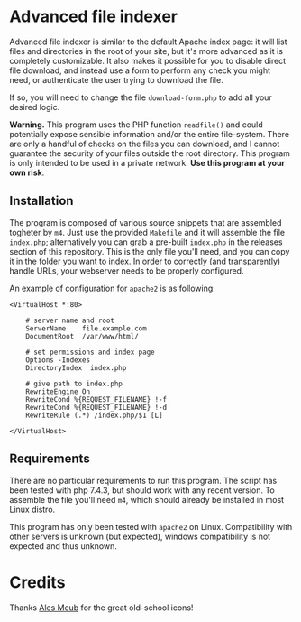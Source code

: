 # Advanced file indexer

Advanced file indexer is similar to the default Apache index page: it will list files and directories in the root of your site, but it's more advanced as it is completely customizable. It also makes it possible for you to disable direct file download, and instead use a form to perform any check you might need, or authenticate the user trying to download the file.

If so, you will need to change the file `download-form.php` to add all your desired logic.

**Warning.** This program uses the PHP function `readfile()` and could potentially expose sensible information and/or the entire file-system. There are only a handful of checks on the files you can download, and I cannot guarantee the security of your files outside the root directory. This program is only intended to be used in a private network. **Use this program at your own risk**.

## Installation

The program is composed of various source snippets that are assembled togheter by `m4`. Just use the provided `Makefile` and it will assemble the file `index.php`; alternatively you can grab a pre-built `index.php` in the releases section of this repository. This is the only file you'll need, and you can copy it in the folder you want to index. In order to correctly (and transparently) handle URLs, your webserver needs to be properly configured.

An example of configuration for `apache2` is as following:

```apacheconf
<VirtualHost *:80>

    # server name and root
    ServerName    file.example.com
    DocumentRoot  /var/www/html/

    # set permissions and index page
    Options -Indexes
    DirectoryIndex  index.php

    # give path to index.php
    RewriteEngine On
    RewriteCond %{REQUEST_FILENAME} !-f
    RewriteCond %{REQUEST_FILENAME} !-d
    RewriteRule (.*) /index.php/$1 [L]

</VirtualHost>
```

## Requirements

There are no particular requirements to run this program. The script has been tested with php 7.4.3, but should work with any recent version. To assemble the file you'll need `m4`, which should already be installed in most Linux distro.

This program has only been tested with `apache2` on Linux. Compatibility with other servers is unknown (but expected), windows compatibility is not expected and thus unknown.

# Credits

Thanks [Ales Meub](https://alexmeub.com/old-windows-icons/) for the great old-school icons!
